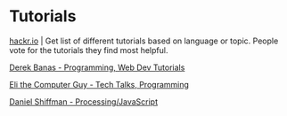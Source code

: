 # Tutorials
[hackr.io](https://hackr.io/) | Get list of different tutorials based on language or topic. People vote for the tutorials they find most helpful.

[Derek Banas - Programming, Web Dev Tutorials](https://www.youtube.com/user/derekbanas/featured)

[Eli the Computer Guy - Tech Talks, Programming](https://www.youtube.com/user/elithecomputerguy/featured)

[Daniel Shiffman - Processing/JavaScript](https://www.youtube.com/user/shiffman)
